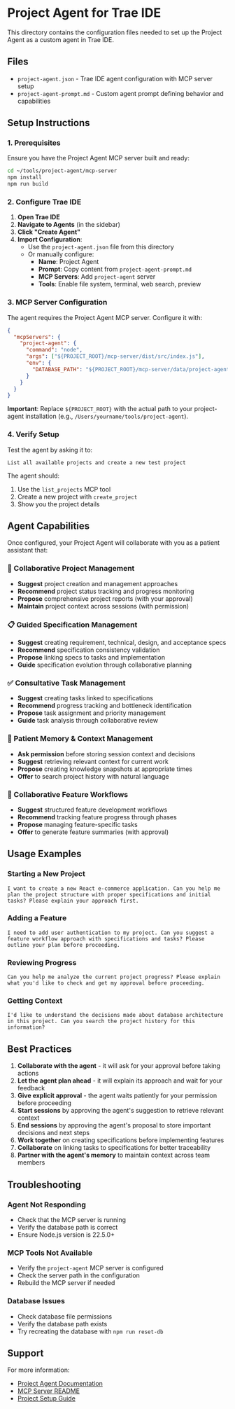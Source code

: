 # Project Agent for Trae IDE

This directory contains the configuration files needed to set up the Project Agent as a custom agent in Trae IDE.

## Files

- `project-agent.json` - Trae IDE agent configuration with MCP server setup
- `project-agent-prompt.md` - Custom agent prompt defining behavior and capabilities

## Setup Instructions

### 1. Prerequisites

Ensure you have the Project Agent MCP server built and ready:

```bash
cd ~/tools/project-agent/mcp-server
npm install
npm run build
```

### 2. Configure Trae IDE

1. **Open Trae IDE**
2. **Navigate to Agents** (in the sidebar)
3. **Click "Create Agent"**
4. **Import Configuration**:
   - Use the `project-agent.json` file from this directory
   - Or manually configure:
     - **Name**: Project Agent
     - **Prompt**: Copy content from `project-agent-prompt.md`
     - **MCP Servers**: Add `project-agent` server
     - **Tools**: Enable file system, terminal, web search, preview

### 3. MCP Server Configuration

The agent requires the Project Agent MCP server. Configure it with:

```json
{
  "mcpServers": {
    "project-agent": {
      "command": "node",
      "args": ["${PROJECT_ROOT}/mcp-server/dist/src/index.js"],
      "env": {
        "DATABASE_PATH": "${PROJECT_ROOT}/mcp-server/data/project-agent.db"
      }
    }
  }
}
```

**Important**: Replace `${PROJECT_ROOT}` with the actual path to your project-agent installation (e.g., `/Users/yourname/tools/project-agent`).

### 4. Verify Setup

Test the agent by asking it to:

```
List all available projects and create a new test project
```

The agent should:

1. Use the `list_projects` MCP tool
2. Create a new project with `create_project`
3. Show you the project details

## Agent Capabilities

Once configured, your Project Agent will collaborate with you as a patient assistant that:

### 🤝 Collaborative Project Management

- **Suggest** project creation and management approaches
- **Recommend** project status tracking and progress monitoring
- **Propose** comprehensive project reports (with your approval)
- **Maintain** project context across sessions (with permission)

### 📋 Guided Specification Management

- **Suggest** creating requirement, technical, design, and acceptance specs
- **Recommend** specification consistency validation
- **Propose** linking specs to tasks and implementation
- **Guide** specification evolution through collaborative planning

### ✅ Consultative Task Management

- **Suggest** creating tasks linked to specifications
- **Recommend** progress tracking and bottleneck identification
- **Propose** task assignment and priority management
- **Guide** task analysis through collaborative review

### 🧠 Patient Memory & Context Management

- **Ask permission** before storing session context and decisions
- **Suggest** retrieving relevant context for current work
- **Propose** creating knowledge snapshots at appropriate times
- **Offer** to search project history with natural language

### 🔄 Collaborative Feature Workflows

- **Suggest** structured feature development workflows
- **Recommend** tracking feature progress through phases
- **Propose** managing feature-specific tasks
- **Offer** to generate feature summaries (with approval)

## Usage Examples

### Starting a New Project

```
I want to create a new React e-commerce application. Can you help me plan the project structure with proper specifications and initial tasks? Please explain your approach first.
```

### Adding a Feature

```
I need to add user authentication to my project. Can you suggest a feature workflow approach with specifications and tasks? Please outline your plan before proceeding.
```

### Reviewing Progress

```
Can you help me analyze the current project progress? Please explain what you'd like to check and get my approval before proceeding.
```

### Getting Context

```
I'd like to understand the decisions made about database architecture in this project. Can you search the project history for this information?
```

## Best Practices

1. **Collaborate with the agent** - it will ask for your approval before taking actions
2. **Let the agent plan ahead** - it will explain its approach and wait for your feedback
3. **Give explicit approval** - the agent waits patiently for your permission before proceeding
4. **Start sessions** by approving the agent's suggestion to retrieve relevant context
5. **End sessions** by approving the agent's proposal to store important decisions and next steps
6. **Work together** on creating specifications before implementing features
7. **Collaborate** on linking tasks to specifications for better traceability
8. **Partner with the agent's memory** to maintain context across team members

## Troubleshooting

### Agent Not Responding

- Check that the MCP server is running
- Verify the database path is correct
- Ensure Node.js version is 22.5.0+

### MCP Tools Not Available

- Verify the `project-agent` MCP server is configured
- Check the server path in the configuration
- Rebuild the MCP server if needed

### Database Issues

- Check database file permissions
- Verify the database path exists
- Try recreating the database with `npm run reset-db`

## Support

For more information:

- [Project Agent Documentation](../../docs/)
- [MCP Server README](../../mcp-server/README.md)
- [Project Setup Guide](../../docs/PROJECT_SETUP_GUIDE.md)
